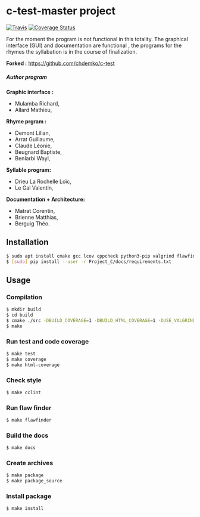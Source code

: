 c-test-master project
==============

[![Travis](https://travis-ci.org/nakyto/Project_C.svg)](https://travis-ci.org/nakyto/Project_C)
[![Coverage Status](https://coveralls.io/repos/github/nakyto/Project_C/badge.svg)](https://coveralls.io/github/nakyto/Project_C)

 For the moment the program is not functional in this totality. The graphical interface (GUI) and documentation are functional , the programs for the rhymes the syllabation is in the course of finalization.

**Forked :** https://github.com/chdemko/c-test

##### Author program

**Graphic interface :**
+ Mulamba Richard,
+ Allard Mathieu,

**Rhyme prgram :**
+ Demont Lilian,
+ Arrat Guillaume,
+ Claude Léonie,
+ Beugnard Baptiste,
+ Benlarbi Wayl,

**Syllable program:**
+ Drieu La Rochelle Loïc,
+ Le Gal Valentin,

**Documentation + Architecture:**
+ Matrat Corentin,
+ Brienne Matthias,
+ Berguig Théo.

Installation
------------

~~~bash
$ sudo apt install cmake gcc lcov cppcheck python3-pip valgrind flawfinder doxygen graphviz
$ [sudo] pip install --user -r Project_C/docs/requirements.txt
~~~

Usage
-----

### Compilation

~~~bash
$ mkdir build
$ cd build
$ cmake ./src -DBUILD_COVERAGE=1 -DBUILD_HTML_COVERAGE=1 -DUSE_VALGRIND=1 -DRUN_CPPCHECK=1
$ make
~~~

### Run test and code coverage

~~~bash
$ make test
$ make coverage
$ make html-coverage
~~~

### Check style

~~~bash
$ make cclint
~~~

### Run flaw finder

~~~bash
$ make flawfinder
~~~

### Build the docs

~~~bash
$ make docs
~~~

### Create archives

~~~bash
$ make package
$ make package_source
~~~

### Install package

~~~bash
$ make install
~~~
